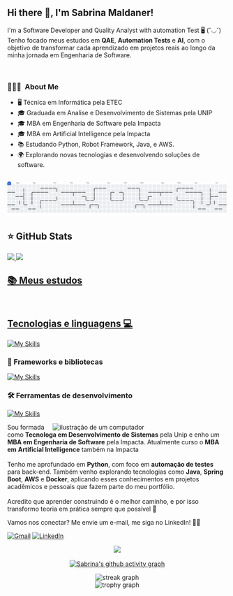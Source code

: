 <h2>Hi there 👋, I'm Sabrina Maldaner!</h2>
<p align="left">
  I'm a Software Developer and Quality Analyst with automation Test 🖥 (˘◡˘) <br>
 Tenho focado meus estudos em <strong>QAE</strong>, <strong>Automation Tests</strong> e <strong>AI</strong>, com o objetivo de transformar cada aprendizado em projetos reais ao longo da minha jornada em Engenharia de Software.
</p> <br>

### 👨🏻‍💻 &nbsp;About Me

- 🖥️ Técnica em Informática pela ETEC
- 🎓 Graduada em Analise e Desenvolvimento de Sistemas pela UNIP
- 🎓 MBA em Engenharia de Software pela Impacta
- 🎓 MBA em Artificial Intelligence pela Impacta
- 📚 Estudando Python, Robot Framework, Java, e AWS.
- 🌍 Explorando novas tecnologias e desenvolvendo soluções de software.

##
<picture>
  <source media="(prefers-color-scheme: dark)" srcset="https://raw.githubusercontent.com/maldaners/maldaners/output/pacman-contribution-graph-dark.svg">
  <source media="(prefers-color-scheme: light)" srcset="https://raw.githubusercontent.com/maldaners/maldaners/output/pacman-contribution-graph.svg">
  <img alt="pacman contribution graph" src="https://raw.githubusercontent.com/maldaners/maldaners/output/pacman-contribution-graph.svg">
</picture>


## ⭐ GitHub Stats
<a href="https://github.com/eduardavieira-dev">
  <img height="180em" src="https://github-readme-stats.vercel.app/api?username=maldaners&show_icons=true&theme=radical&include_all_commits=true&count_private=true"/>
  <img height="180em" src="https://github-readme-stats.vercel.app/api/top-langs/?username=maldaners&layout=compact&langs_count=6&theme=radical"/>

## 📚 Meus estudos

<br>

## Tecnologias e linguagens 💻

[![My Skills](https://skillicons.dev/icons?i=html,css,js,java,docker,python)](https://skillicons.dev)

### 🚀 Frameworks e bibliotecas
[![My Skills](https://skillicons.dev/icons?i=robotframework)](https://skillicons.dev)

### 🛠️ Ferramentas de desenvolvimento
[![My Skills](https://skillicons.dev/icons?i=git,github,figma,vscode,postman,insomnia,aws)](https://skillicons.dev)



<img src="https://raw.githubusercontent.com/MicaelliMedeiros/micaellimedeiros/master/image/computer-illustration.png" alt="ilustração de um computador" min-width="400px" max-width="400px" width="400px" align="right">

<p align="left"> 
  Sou formada como <strong>Tecnologa em Desenvolvimento de Sistemas</strong> pela Unip e enho um <strong>MBA em Engenharia de Software</strong> pela Impacta. Atualmente curso o <strong>MBA em Artificial Intelligence</strong> também na Impacta <br><br>
  Tenho me aprofundado em <strong>Python</strong>, com foco em <strong>automação de testes</strong> para back-end. Também venho explorando tecnologias como <strong>Java</strong>, <strong>Spring Boot</strong>, <strong>AWS</strong> e <strong>Docker</strong>, aplicando esses conhecimentos em projetos acadêmicos e pessoais que fazem parte do meu portfólio. <br><br>
  Acredito que aprender construindo é o melhor caminho, e por isso transformo teoria em prática sempre que possível 🚀
</p>



<p align="left">

</p>

<p align="left">
  Vamos nos conectar? Me envie um e-mail, me siga no LinkedIn! 💌✨
</p>

<p align="left">
  <a href="https://mail.google.com/mail/?view=cm&fs=1&to=saahms336@gmail.com" title="Gmail">
  <img src="https://img.shields.io/badge/-Gmail-FF0000?style=flat-square&labelColor=FF0000&logo=gmail&logoColor=white&link=LINK-DO-SEU-GMAIL" alt="Gmail"/></a>
  <a href="https://www.linkedin.com/in/sabrina-maldaner-5b87a1198/" title="LinkedIn">
  <img src="https://img.shields.io/badge/-Linkedin-0e76a8?style=flat-square&logo=Linkedin&logoColor=white&link=LINK-DO-SEU-LINKEDIN" alt="LinkedIn"/></a>


<div align="center">
  <img src="https://visitor-badge.laobi.icu/badge?page_id=maldaners.maldaners&left_color=darkviolet&right_color=orchid" width="80" />
</div>

<div align="center">
  
  [![Sabrina's github activity graph](https://github-readme-activity-graph.vercel.app/graph?username=maldaners&bg_color=0d1117&color=c535d0&line=d1056c&point=d1056c&area=true&area_color=d1056c&hide_border=true)](https://github.com/ashutosh00710/github-readme-activity-graph)

  <img src="https://streak-stats.demolab.com?user=maldaners&locale=pt-br&mode=weekly&theme=omni&hide_border=false&border_radius=5&date_format=M%20j%5B,%20Y%5D" height="156" alt="streak graph"  /> <br/>
  <img src="https://github-profile-trophy.vercel.app?username=maldaners&theme=omni&column=2&row=1&margin-w=5&margin-h=1&no-frame=false&no-bg=true" height="150" alt="trophy graph"  />
</div>


